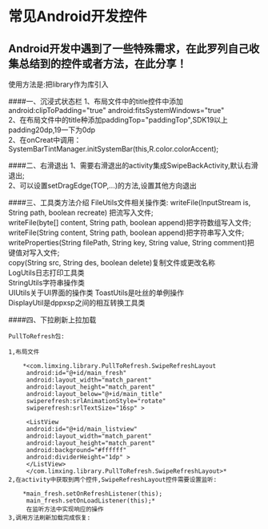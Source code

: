 常见Android开发控件
===================================
Android开发中遇到了一些特殊需求，在此罗列自己收集总结到的控件或者方法，在此分享！
-------------------------------------------------------------------------
使用方法是:把library作为库引入

####一、沉浸式状态栏
  1、布局文件中的title控件中添加android:clipToPadding="true" android:fitsSystemWindows="true"       
  2、在布局文件中的title种添加paddingTop="paddingTop",SDK19以上padding20dp,19一下为0dp      
  2、在onCreat中调用：SystemBarTintManager.initSystemBar(this,R.color.colorAccent);

####二、右滑退出
  1、需要右滑退出的activity集成SwipeBackActivity,默认右滑退出;      
  2、可以设置setDragEdge(TOP,...)的方法,设置其他方向退出
  
####三、工具类方法介绍
  FileUtils文件相关操作类:
     writeFile(InputStream is, String path, boolean recreate) 把流写入文件;       
     writeFile(byte[] content, String path, boolean append)把字符数组写入文件;       
     writeFile(String content, String path, boolean append)把字符串写入文件;        
     writeProperties(String filePath, String key, String value, String comment)把键值对写入文件;        
     copy(String src, String des, boolean delete)复制文件或更改名称      
  LogUtils日志打印工具类       
  StringUtils字符串操作类     
  UIUtils关于UI界面的操作类
  ToastUtils是吐丝的单例操作        
  DisplayUtil是dppxsp之间的相互转换工具类
   
####四、下拉刷新上拉加载  

    PullToRefresh包:
    
    1,布局文件
    
        *<com.limxing.library.PullToRefresh.SwipeRefreshLayout
         android:id="@+id/main_fresh"
         android:layout_width="match_parent"
         android:layout_height="match_parent"
         android:layout_below="@+id/main_title"
         swiperefresh:srlAnimationStyle="rotate"
         swiperefresh:srlTextSize="16sp" >
        
         <ListView
         android:id="@+id/main_listview"
         android:layout_width="match_parent"
         android:layout_height="match_parent"
         android:background="#ffffff"
         android:dividerHeight="1dp" >
         </ListView>
         </com.limxing.library.PullToRefresh.SwipeRefreshLayout>*
    2,在activity中获取到两个控件,SwipeRefreshLayout控件需要设置监听:     
        
        *main_fresh.setOnRefreshListener(this);
         main_fresh.setOnLoadListener(this);*
         在监听方法中实现响应的操作
    3,调用方法刷新加载完成恢复:     
        
  




